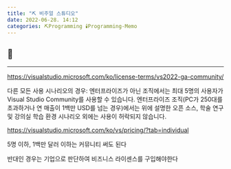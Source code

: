 ```yaml
---
title: "⛏️ 비주얼 스튜디오"
date: 2022-06-28. 14:12
categories: ⛏️Programming 🕯️Programming-Memo
---
```


## 💎

---

https://visualstudio.microsoft.com/ko/license-terms/vs2022-ga-community/

다른 모든 사용 시나리오의 경우:
엔터프라이즈가 아닌 조직에서는 최대 5명의 사용자가 Visual Studio Community를 사용할 수 있습니다. 엔터프라이즈 조직(PC가 250대를 초과하거나 연 매출이 1백만 USD를 넘는 경우)에서는 위에 설명한 오픈 소스, 학술 연구 및 강의실 학습 환경 시나리오 외에는 사용이 허락되지 않습니다.

https://visualstudio.microsoft.com/ko/vs/pricing/?tab=individual

5명 이하, 1백만 달러 이하는 커뮤니티 써도 된다

반대인 경우는 기업으로 판단하여 비즈니스 라이센스를 구입해야한다
